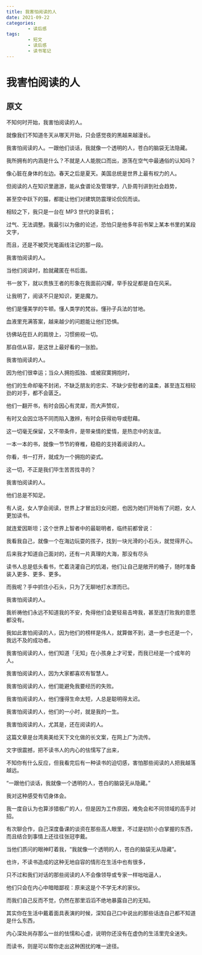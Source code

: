 ```yaml
---
title: 我害怕阅读的人
date: 2021-09-22
categories:
        - 读后感
tags:
        - 短文
        - 读后感
        - 读书笔记
---
```


# 我害怕阅读的人

## 原文

不知何时开始，我害怕阅读的人。

就像我们不知道冬天从哪天开始，只会感觉夜的黑越来越漫长。

我害怕阅读的人。一跟他们谈话，我就像一个透明的人，苍白的脑袋无法隐藏。

我所拥有的内涵是什么？不就是人人能脱口而出，游荡在空气中最通俗的认知吗？

像心脏在身体的左边。春天之后是夏天。美国总统是世界上最有权力的人。

但阅读的人在知识里遨游，能从食谱论及管理学，八卦周刊讲到社会趋势，

甚至空中跃下的猫，都能让他们对建筑防震理论侃侃而谈。

相较之下，我只是一台在 MP3 世代的录音机；

过气、无法调整。我最引以为傲的论述，恐怕只是他多年前书架上某本书里的某段文字，

而且，还是不被荧光笔画线注记的那一段。

我害怕阅读的人。

当他们阅读时，脸就藏匿在书后面。

书一放下，就以贵族王者的形象在我面前闪耀，举手投足都是自在风采。

让我明了，阅读不只是知识，更是魔力。

他们是懂美学的牛顿。懂人类学的梵谷。懂孙子兵法的甘地。

血液里充满答案，越来越少的问题能让他们恐惧。

彷佛站在巨人的肩牓上，习惯俯视一切。

那自信从容，是这世上最好看的一张脸。

我害怕阅读的人。

因为他们很幸运；当众人拥抱孤独、或被寂寞拥抱时，

他们的生命却毫不封闭，不缺乏朋友的忠实、不缺少安慰者的温柔，甚至连互相较劲的对手，都不会匮乏。

他们一翻开书，有时会因心有灵犀，而大声赞叹，

有时又会因立场不同而陷入激辨，有时会获得劝导或慰藉。

这一切毫无保留，又不带条件，是带亲情的爱情，是热恋中的友谊。

一本一本的书，就像一节节的脊椎，稳稳的支持着阅读的人。

你看，书一打开，就成为一个拥抱的姿式。

这一切，不正是我们毕生苦苦找寻的？

我害怕阅读的人。

他们总是不知足。

有人说，女人学会阅读，世界上才冒出妇女问题，也因为她们开始有了问题，女人更加读书。

就连爱因斯坦；这个世界上智者中的最聪明者，临终前都曾说：

我看我自己，就像一个在海边玩耍的孩子，找到一块光滑的小石头，就觉得开心。

后来我才知道自己面对的，还有一片真理的大海，那没有尽头

读书人总是低头看书，忙着浇灌自己的饥渴，他们让自己是敞开的桶子，随时准备装入更多、更多、更多。

而我呢？手中抓住小石头，只为了无聊地打水漂而已。

我害怕阅读的人。

我祈祷他们永远不知道我的不安，免得他们会更轻易击垮我，甚至连打败我的意愿都没有。

我如此害怕阅读的人，因为他们的榜样是伟人，就算做不到，退一步也还是一个，我远不及的成功者。

我害怕阅读的人，他们知道「无知」在小孩身上才可爱，而我已经是一个成年的人。

我害怕阅读的人，因为大家都喜欢有智慧人。

我害怕阅读的人，他们能避免我要经历的失败。

我害怕阅读的人，他们懂得生命太短，人总是聪明得太迟。

我害怕阅读的人，他们的一小时，就是我的一生。

我害怕阅读的人，尤其是，还在阅读的人。

这篇文章是台湾奥美给天下文化做的长文案，在网上广为流传。

文字很震撼，把不读书人的内心的怯懦写了出来，

不知你有什么反应，但我看完后有一种读书的迫切感，害怕那些阅读的人把我越落越远。

“一跟他们谈话，我就像一个透明的人，苍白的脑袋无从隐藏。”

我对这种感受有切身体会。

我一度自认为也算涉猎极广的人，但是因为工作原因，难免会和不同领域的高手对招。

有次聊合作，自己深度备课的谈资在那些高人眼里，不过是初阶小白掌握的东西，而且结合到事情上还往往张冠李戴。

当他们质问的眼神盯着我，“我就像一个透明的人，苍白的脑袋无从隐藏”。

也许，不读书造成的这种无地自容的情形在生活中也有很多，

只不过和我们对话的那些阅读的人不会像领导或专家一样咄咄逼人，

他们只会在内心中暗暗鄙视：原来这是个不学无术的家伙。

而我们自己反而不觉，仍然在那里滔滔不绝地暴露自己的无知。

其实你在生活中戴着面具表演的时候，深知自己口中说出的那些话连自己都不知道是什么东西，

内心深处尚存那么一丝的怯懦和心虚，说明你还没有在虚伪的生活里完全迷失。

而读书，则是可以帮你走出这种困扰的唯一途径。
